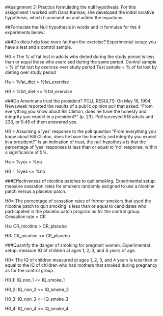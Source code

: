 #Assignment 3: 
Practice formulating the null hypothesis. For this assignment I worked with Dana Karwas; she developed the initial narative hypothesis, which I comment on and added the equations.

##Formulate the Null hypothesis in words and in formulae for the 4 experiments below:

###Do diets help lose more fat than the exercise? Experimental setup: you have a test and a control sample.

H0 = The % of fat lost in adults who dieted during the study period is less than or equal those who exercised during the same period.
Control sample = % of fat lost by exercise over study period
Test sample = % of fat lost by dieting over study period

Ha = %fat_diet > %fat_exercise

H0 = %fat_diet <= %fat_exercise
 

###Do Americans trust the president? POLL RESULTS: On May 16, 1994, Newsweek reported the results of a public opinion poll that asked: “From everything you know about Bill Clinton, does he have the honesty and integrity you expect in a president?” (p. 23). Poll surveyed 518 adults and 233, or 0.45 of them answered yes.

H0 = Assuming a 'yes' response to the poll question "From everything you know about Bill Clinton, does he have the honesty and integrity you expect in a president?" is an indication of trust, the null hypothesis is that the percentage of 'yes' responses is less than or equal to 'no' response, within a significance of 5%.

Ha = %yes > %no

H0 = %yes <= %no
 
 
###Effectiveness of nicotine patches to quit smoking. Experimental setup: measure cessation rates for smokers randomly assigned to use a nicotine patch versus a placebo patch.

H0= The percentage of cessation rates of former smokers that used the nicotine patch to quit smoking is less than or equal to candidates who participated in the placebo patch program as for the control group.
Cessation rate = CR

Ha: CR_nicotine > CR_placebo

H0: CR_nicotine <= CR_placebo
 
 
###Quantify the danger of smoking for pregnant women. Experimemtal setup: measure IQ of children at ages 1, 2, 3, and 4 years of age.

H0= The IQ of children measured at ages 1, 2, 3, and 4 years is less than or equal to the IQ of children who had mothers that smoked during pregnancy as for the control group.

H0_1: IQ_non_1 <= IQ_smoke_1 

H0_2: IQ_non_2 <= IQ_smoke_2

H0_3: IQ_non_3 <= IQ_smoke_3

H0_4: IQ_non_4 <= IQ_smoke_4 
